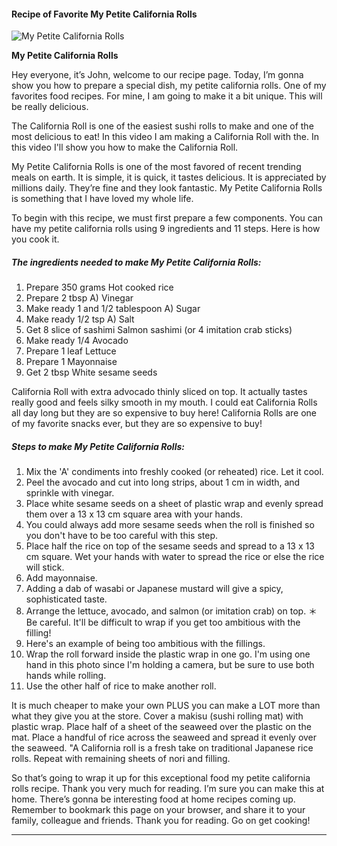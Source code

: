             

#### Recipe of Favorite My Petite California Rolls

![My Petite California Rolls](https://img-global.cpcdn.com/recipes/5927531669618688/751x532cq70/my-petite-california-rolls-recipe-main-photo.jpg)

**My Petite California Rolls**

Hey everyone, it’s John, welcome to our recipe page. Today, I’m gonna show you how to prepare a special dish, my petite california rolls. One of my favorites food recipes. For mine, I am going to make it a bit unique. This will be really delicious.

The California Roll is one of the easiest sushi rolls to make and one of the most delicious to eat! In this video I am making a California Roll with the. In this video I'll show you how to make the California Roll.

My Petite California Rolls is one of the most favored of recent trending meals on earth. It is simple, it is quick, it tastes delicious. It is appreciated by millions daily. They’re fine and they look fantastic. My Petite California Rolls is something that I have loved my whole life.

To begin with this recipe, we must first prepare a few components. You can have my petite california rolls using 9 ingredients and 11 steps. Here is how you cook it.

##### The ingredients needed to make My Petite California Rolls:

1.  Prepare 350 grams Hot cooked rice
2.  Prepare 2 tbsp A) Vinegar
3.  Make ready 1 and 1/2 tablespoon A) Sugar
4.  Make ready 1/2 tsp A) Salt
5.  Get 8 slice of sashimi Salmon sashimi (or 4 imitation crab sticks)
6.  Make ready 1/4 Avocado
7.  Prepare 1 leaf Lettuce
8.  Prepare 1 Mayonnaise
9.  Get 2 tbsp White sesame seeds

California Roll with extra advocado thinly sliced on top. It actually tastes really good and feels silky smooth in my mouth. I could eat California Rolls all day long but they are so expensive to buy here! California Rolls are one of my favorite snacks ever, but they are so expensive to buy!

##### Steps to make My Petite California Rolls:

1.  Mix the 'A' condiments into freshly cooked (or reheated) rice. Let it cool.
2.  Peel the avocado and cut into long strips, about 1 cm in width, and sprinkle with vinegar.
3.  Place white sesame seeds on a sheet of plastic wrap and evenly spread them over a 13 x 13 cm square area with your hands.
4.  You could always add more sesame seeds when the roll is finished so you don't have to be too careful with this step.
5.  Place half the rice on top of the sesame seeds and spread to a 13 x 13 cm square. Wet your hands with water to spread the rice or else the rice will stick.
6.  Add mayonnaise.
7.  Adding a dab of wasabi or Japanese mustard will give a spicy, sophisticated taste.
8.  Arrange the lettuce, avocado, and salmon (or imitation crab) on top. ＊Be careful. It'll be difficult to wrap if you get too ambitious with the filling!
9.  Here's an example of being too ambitious with the fillings.
10.  Wrap the roll forward inside the plastic wrap in one go. I'm using one hand in this photo since I'm holding a camera, but be sure to use both hands while rolling.
11.  Use the other half of rice to make another roll.

It is much cheaper to make your own PLUS you can make a LOT more than what they give you at the store. Cover a makisu (sushi rolling mat) with plastic wrap. Place half of a sheet of the seaweed over the plastic on the mat. Place a handful of rice across the seaweed and spread it evenly over the seaweed. "A California roll is a fresh take on traditional Japanese rice rolls. Repeat with remaining sheets of nori and filling.

So that’s going to wrap it up for this exceptional food my petite california rolls recipe. Thank you very much for reading. I’m sure you can make this at home. There’s gonna be interesting food at home recipes coming up. Remember to bookmark this page on your browser, and share it to your family, colleague and friends. Thank you for reading. Go on get cooking!

* * *